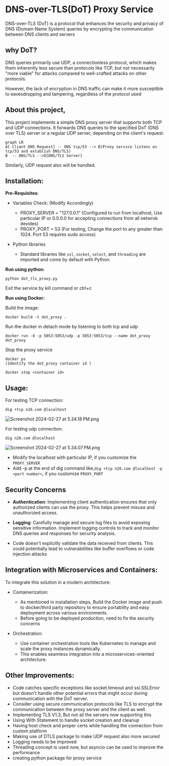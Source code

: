 # DNS-over-TLS(DoT) Proxy Service

DNS-over-TLS (DoT) is a protocol that enhances the security and privacy of DNS (Domain Name System) queries by encrypting the communication between DNS clients and servers

## why DoT?

DNS queries primarily use UDP, a connectionless protocol, which makes them inherently less secure than protocols like TCP, but not necessarily "more viable" for attacks compared to well-crafted attacks on other protocols. 

However, the lack of encryption in DNS traffic can make it more susceptible to eavesdropping and tampering, regardless of the protocol used

## About this project,

This project implements a simple DNS proxy server that supports both TCP and UDP connections.
It forwards DNS queries to the specified DoT (DNS over TLS) server or a regular UDP server, depending on the client's request.

```mermaid
graph LR
A[ Client DNS Request] -- DNS tcp/53 --> B(Proxy service listens on tcp/53 and extablish DNS/TLS)
B  -- DNS/TLS -->D[DNS/TLS Server]
```

Similarly, UDP request also will be handled.

## Installation:

**Pre-Requisites:**

- Variables Check: (Modify Accordingly)
    - PROXY_SERVER = "127.0.0.1" (Configured to run from localhost, Use particular IP or 0.0.0.0 for accepting connections from all netwrok devides)
    - PROXY_PORT = 53 (For testing, Change the port to any greater than 1024. Port 53 requires sudo access)


- Python libraries
  - Standard libraries like `ssl`, `socket`, `select`, and `threading` are imported and come by default with Python.


**Run using python:**

```
python dot_tls_proxy.py 
```

Exit the service by kill command or ctrl+c

**Run using Docker:**


Build the image:
````
docker build -t dot_proxy . 
````

Run the docker in detach mode by listening to both tcp and udp
````
docker run -d -p 5053:5053/udp -p 5053:5053/tcp --name dot_proxy dot_proxy 
````

Stop the proxy service

````
docker ps
(Identify the dot_proxy container id )

docker stop <container id>

````

## Usage:

For testing TCP connection:

````
dig +tcp n26.com @localhost
````

![Screenshot 2024-02-27 at 5.34.18 PM.png](..%2F..%2F..%2FDesktop%2FScreenshot%202024-02-27%20at%205.34.18%E2%80%AFPM.png)

For testing udp connection:

````
dig n26.com @localhost
````

![Screenshot 2024-02-27 at 5.34.07 PM.png](..%2F..%2F..%2FDesktop%2FScreenshot%202024-02-27%20at%205.34.07%E2%80%AFPM.png)

- Modify the localhost with particular IP, if you customize the `PROXY_SERVER`
- Add -p <port number> at the end of dig command like,`dig +tcp n26.com @localhost -p <port number>`, if you customize `PROXY_PORT`

## Security Concerns


- **Authentication**: Implementing client authentication ensures that only authorized clients can use the proxy. This helps prevent misuse and unauthorized access.


- **Logging**: Carefully manage and secure log files to avoid exposing sensitive information. Implement logging controls to track and monitor DNS queries and responses for security analysis.


- Code doesn't explicitly validate the data received from clients. This could potentially lead to vulnerabilities like buffer overflows or code injection attacks

## Integration with Microservices and Containers:

To integrate this solution in a modern architecture:

- Containerization:
  - As mentioned in installation steps, Build the Docker image and push to docker/third party repository to ensure portability and easy deployment across various environments.
  - Before going to be deployed production, need to fix the security concerns 


- Orchestration: 
  - Use container orchestration tools like Kubernetes to manage and scale the proxy instances dynamically. 
  - This enables seamless integration into a microservices-oriented architecture.

## Other Improvements:

- Code catches specific exceptions like socket.timeout and ssl.SSLError but doesn't handle other potential errors that might occur during communication with the DoT server.
- Consider using secure communication protocols like TLS to encrypt the communication between the proxy server and the client as well.
- Implementing TLS V1.3, But not all the servers now supporting this
- Using With Statement to handle socket creation and cleanup
- Having host check and proper certs while handling the connection from custom platform
- Making use of DTLS package to make UDP request also more secured
- Logging needs to be improved
- Threading concept is used now, but asyncio can be used to improve the performance 
- creating python package for proxy service  